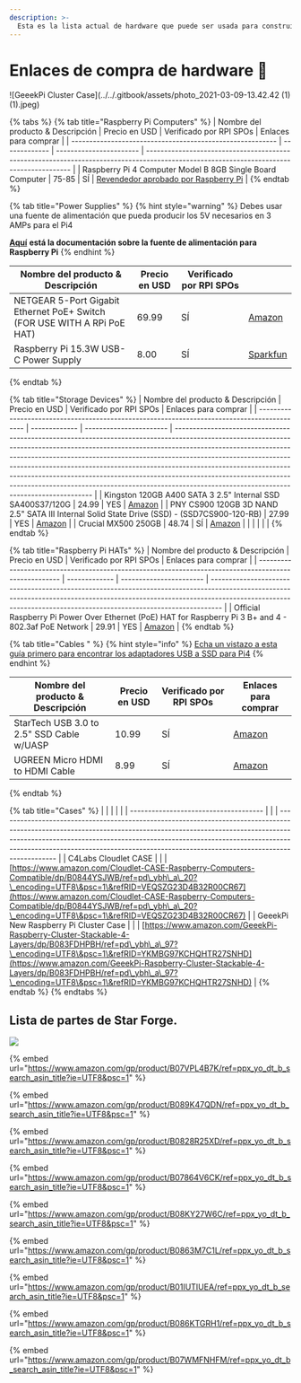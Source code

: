 ```yaml
---
description: >-
  Esta es la lista actual de hardware que puede ser usada para construir el stake pool basado Raspberry Pi, no incluye un ordenador portátil o PC independiente para administración.
---
```


# Enlaces de compra de hardware 🏪

![GeeekPi Cluster Case](../../.gitbook/assets/photo\_2021-03-09-13.42.42 (1) (1).jpeg)

{% tabs %}
{% tab title="Raspberry Pi Computers" %}
| Nombre del producto & Descripción                         | Precio en USD | Verificado por RPI SPOs | Enlaces para comprar                                                                                                                    |
| --------------------------------------------------------- | ------------- | ----------------------- | --------------------------------------------------------------------------------------------------------------------------------------- |
| Raspberry Pi 4 Computer Model B 8GB Single Board Computer | 75-85         | SÍ                      | [Revendedor aprobado por Raspberry Pi](https://www.raspberrypi.org/products/raspberry-pi-4-model-b/?variant=raspberry-pi-4-model-b-8gb) |
{% endtab %}

{% tab title="Power Supplies" %}
{% hint style="warning" %}
Debes usar una fuente de alimentación que pueda producir los 5V necesarios en 3 AMPs para el Pi4

[**Aquí**](https://www.raspberrypi.org/documentation/hardware/raspberrypi/power/README.md) **está la documentación sobre la fuente de alimentación para Raspberry Pi**
{% endhint %}

| Nombre del producto & Descripción                                        | Precio en USD | Verificado por RPI SPOs |                                                                                                                                |
| ------------------------------------------------------------------------ | ------------- | ----------------------- | ------------------------------------------------------------------------------------------------------------------------------ |
| NETGEAR 5-Port Gigabit Ethernet PoE+ Switch (FOR USE WITH A RPi PoE HAT) | 69.99         | SÍ                      | [Amazon](https://www.amazon.com/gp/product/B07WTXHSXC/ref=ppx\_yo\_dt\_b\_asin\_title\_o02\_s00?ie=UTF8\&psc=1) |
| Raspberry Pi 15.3W USB-C Power Supply                                    | 8.00          | SÍ                      | [Sparkfun](https://www.sparkfun.com/products/15448?src=raspberrypi)                                                            |
{% endtab %}

{% tab title="Storage Devices" %}
| Nombre del producto & Descripción                                                           | Precio en USD | Verificado por RPI SPOs | Enlaces para comprar                                                                                                                                                                                                                                                                                                                                                                                                                                                                                                                        |
| ------------------------------------------------------------------------------------------- | ------------- | ----------------------- | ------------------------------------------------------------------------------------------------------------------------------------------------------------------------------------------------------------------------------------------------------------------------------------------------------------------------------------------------------------------------------------------------------------------------------------------------------------------------------------------------------------------------------------------- |
| Kingston 120GB A400 SATA 3 2.5" Internal SSD SA400S37/120G                                  | 24.99         | YES                     | [Amazon](https://www.amazon.com/Kingston-120GB-Solid-SA400S37-120G/dp/B01N6JQS8C/ref=sxts\_sxwds-bia-wc-rsf-ajax2\_0?crid=2IZ705SDHVNO2\&cv\_ct\_cx=kingston+a400\&dchild=1\&keywords=kingston+a400\&pd\_rd\_i=B01N6JQS8C\&pd\_rd\_r=cff9c24d-82ba-4471-892a-a23276b8b1db\&pd\_rd\_w=wzQ6v\&pd\_rd\_wg=6jlaB\&pf\_rd\_p=5c711241-c674-4eef-b21c-fe6add670f33\&pf\_rd\_r=MMBZR2DHZVKB3J1QE3HY\&psc=1\&qid=1615235655\&sprefix=kingsto%2Caps%2C254\&sr=1-2-e30f047d-8e3c-4340-8179-6a77ce88d756) |
| PNY CS900 120GB 3D NAND 2.5" SATA III Internal Solid State Drive (SSD) - (SSD7CS900-120-RB) | 27.99         | YES                     | [Amazon](https://www.amazon.com/gp/product/B0722XPTL6/ref=ppx\_yo\_dt\_b\_asin\_title\_o06\_s00?ie=UTF8\&th=1)                                                                                                                                                                                                                                                                                                                                                                                                               |
| Crucial MX500 250GB                                                                         | 48.74         | SÍ                      | [Amazon](https://www.amazon.com/Crucial-MX500-250GB-NAND-Internal/dp/B0764WCXCV/ref=pd\_ybh\_a\_109?\_encoding=UTF8\&psc=1\&refRID=DFCXCZ7KPJPWES884N8A)                                                                                                                                                                                                                                                                                                                                                                          |
|                                                                                             |               |                         |                                                                                                                                                                                                                                                                                                                                                                                                                                                                                                                                             |
{% endtab %}

{% tab title="Raspberry Pi HATs" %}
| Nombre del producto & Descripción                                                                     | Precio en USD | Verificado por RPI SPOs | Enlaces para comprar                                                                                                                                                                                                                          |
| ----------------------------------------------------------------------------------------------------- | ------------- | ----------------------- | --------------------------------------------------------------------------------------------------------------------------------------------------------------------------------------------------------------------------------------------- |
| Official Raspberry Pi Power Over Ethernet (PoE) HAT for Raspberry Pi 3 B+ and 4 - 802.3af PoE Network | 29.91         | YES                     | [Amazon](https://www.amazon.com/poe-hat/dp/B07GR9XQJH/ref=sr\_1\_2?dchild=1\&keywords=Official+Raspberry+Pi+Power+Over+Ethernet+%28PoE%29+HAT+for+Raspberry+Pi+3+B%2B+and+802.3af+PoE+Network\&qid=1615236400\&s=electronics\&sr=1-2) |
{% endtab %}

{% tab title="Cables " %}
{% hint style="info" %}
[Echa un vistazo a esta guía primero para encontrar los adaptadores USB a SSD para Pi4](https://jamesachambers.com/raspberry-pi-4-usb-boot-config-guide-for-ssd-flash-drives/?amp=1)
{% endhint %}

| Nombre del producto & Descripción         | Precio en USD | Verificado por RPI SPOs | Enlaces para comprar                                                                                                                                                      |
| ----------------------------------------- | ------------- | ----------------------- | ------------------------------------------------------------------------------------------------------------------------------------------------------------------------- |
| StarTech USB 3.0 to 2.5" SSD Cable w/UASP | 10.99         | SÍ                      | [Amazon](https://www.amazon.com/StarTech-com-SATA-USB-Cable-USB3S2SAT3CB/dp/B00HJZJI84/ref=sr\_1\_15?dchild=1\&keywords=startech+usb+3.0\&qid=1617056177\&sr=8-15) |
| UGREEN Micro HDMI to HDMI Cable           | 8.99          | SÍ                      | [Amazon](https://www.amazon.com/gp/product/B06WWQ7KLV/ref=ppx\_yo\_dt\_b\_asin\_title\_o05\_s00?ie=UTF8\&psc=1)                                            |
{% endtab %}

{% tab title="Cases" %}
|                                       |  |  |                                                                                                                                                                                                                                                                                                                                          |
| ------------------------------------- |  |  | ---------------------------------------------------------------------------------------------------------------------------------------------------------------------------------------------------------------------------------------------------------------------------------------------------------------------------------------- |
| C4Labs Cloudlet CASE                  |  |  | [https://www.amazon.com/Cloudlet-CASE-Raspberry-Computers-Compatible/dp/B0844YSJWB/ref=pd\_ybh\_a\_20?\_encoding=UTF8\&psc=1\&refRID=VEQSZG23D4B32R00CR67](https://www.amazon.com/Cloudlet-CASE-Raspberry-Computers-Compatible/dp/B0844YSJWB/ref=pd\_ybh\_a\_20?\_encoding=UTF8\&psc=1\&refRID=VEQSZG23D4B32R00CR67) |
| GeeekPi New Raspberry Pi Cluster Case |  |  | [https://www.amazon.com/GeeekPi-Raspberry-Cluster-Stackable-4-Layers/dp/B083FDHPBH/ref=pd\_ybh\_a\_97?\_encoding=UTF8\&psc=1\&refRID=YKMBG97KCHQHTR27SNHD](https://www.amazon.com/GeeekPi-Raspberry-Cluster-Stackable-4-Layers/dp/B083FDHPBH/ref=pd\_ybh\_a\_97?\_encoding=UTF8\&psc=1\&refRID=YKMBG97KCHQHTR27SNHD) |
{% endtab %}
{% endtabs %}

## Lista de partes de Star Forge.

![](../../.gitbook/assets/photo\_2021-03-09-13.40.29.jpeg)

{% embed url="https://www.amazon.com/gp/product/B07VPL4B7K/ref=ppx_yo_dt_b_search_asin_title?ie=UTF8&psc=1" %}

{% embed url="https://www.amazon.com/gp/product/B089K47QDN/ref=ppx_yo_dt_b_search_asin_title?ie=UTF8&psc=1" %}

{% embed url="https://www.amazon.com/gp/product/B0828R25XD/ref=ppx_yo_dt_b_search_asin_title?ie=UTF8&psc=1" %}

{% embed url="https://www.amazon.com/gp/product/B07864V6CK/ref=ppx_yo_dt_b_search_asin_title?ie=UTF8&psc=1" %}

{% embed url="https://www.amazon.com/gp/product/B08KY27W6C/ref=ppx_yo_dt_b_search_asin_title?ie=UTF8&psc=1" %}

{% embed url="https://www.amazon.com/gp/product/B0863M7C1L/ref=ppx_yo_dt_b_search_asin_title?ie=UTF8&psc=1" %}

{% embed url="https://www.amazon.com/gp/product/B01IUTIUEA/ref=ppx_yo_dt_b_search_asin_title?ie=UTF8&psc=1" %}

{% embed url="https://www.amazon.com/gp/product/B086KTGRH1/ref=ppx_yo_dt_b_search_asin_title?ie=UTF8&psc=1" %}

{% embed url="https://www.amazon.com/gp/product/B07WMFNHFM/ref=ppx_yo_dt_b_search_asin_title?ie=UTF8&psc=1" %}
